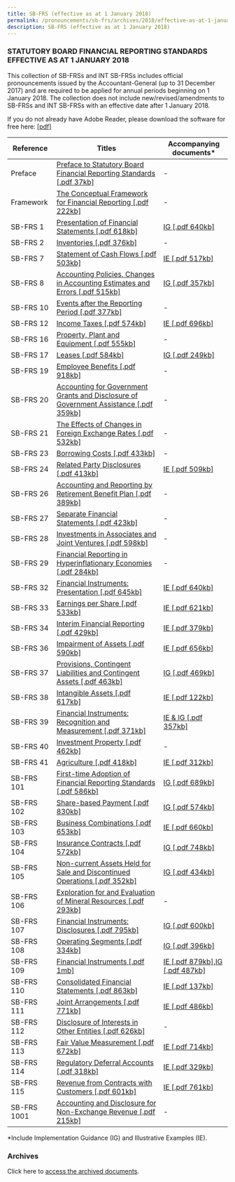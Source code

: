 ```yaml
---
title: SB-FRS (effective as at 1 January 2018)
permalink: /pronouncements/sb-frs/archives/2018/effective-as-at-1-january-2018/
description: SB-FRS (effective as at 1 January 2018)
---
```

### STATUTORY BOARD FINANCIAL REPORTING STANDARDS EFFECTIVE AS AT 1 JANUARY 2018

This collection of SB-FRSs and INT SB-FRSs includes official pronouncements issued by the Accountant-General (up to 31 December 2017) and are required to be applied for annual periods beginning on 1 January 2018. The collection does not include new/revised/amendments to SB-FRSs and INT SB-FRSs with an effective date after 1 January 2018.

If you do not already have Adobe Reader, please download the software for free here: [\[pdf\]](http://www.adobe.com/products/acrobat/readstep2.html)

| Reference | Titles | Accompanying documents\* |
| -------- | -------- | -------- |
| Preface | [Preface to Statutory Board Financial Reporting Standards [.pdf 37kb]](/files/Docs/Default%20Source/Sb%20Frs/Effective%20As%20At%201%20January%202018/sb-frs_preface.pdf) | - |
| Framework | [The Conceptual Framework for Financial Reporting [.pdf 222kb]](/files/Docs/Default%20Source/Sb%20Frs/Effective%20As%20At%201%20January%202018/sb-frs_framework.pdf) | - |
| SB-FRS 1 | [Presentation of Financial Statements [.pdf 618kb]](/files/Docs/Default%20Source/Sb%20Frs/Effective%20As%20At%201%20January%202018/sb-frs_1_(2018).pdf) | [IG [.pdf 640kb]](/files/Docs/Default%20Source/Sb%20Frs/Effective%20As%20At%201%20January%202018/sb-frs_1_ig_(2018).pdf) |
| SB-FRS 2 | [Inventories [.pdf 376kb]](/files/Docs/Default%20Source/Sb%20Frs/Effective%20As%20At%201%20January%202018/sb-frs_2_(2018).pdf) | - |
| SB-FRS 7 | [Statement of Cash Flows [.pdf 503kb]](/files/Docs/Default%20Source/Sb%20Frs/Effective%20As%20At%201%20January%202018/sb-frs_7_(2018).pdf) | [IE [.pdf 517kb]](/files/Docs/Default%20Source/Sb%20Frs/Effective%20As%20At%201%20January%202018/sb-frs_7_ie_(2018).pdf) |
| SB-FRS 8 | [Accounting Policies, Changes in Accounting Estimates and Errors [.pdf 515kb]](/files/Docs/Default%20Source/Sb%20Frs/Effective%20As%20At%201%20January%202018/sb-frs_8_(2018).pdf) | [IG [.pdf 357kb]](/files/Docs/Default%20Source/Sb%20Frs/Effective%20As%20At%201%20January%202018/sb-frs_8_ig_(2018).pdf) |
| SB-FRS 10 | [Events after the Reporting Period [.pdf 377kb]](/files/Docs/Default%20Source/Sb%20Frs/Effective%20As%20At%201%20January%202018/sb-frs_10_(2018).pdf) | - |
| SB-FRS 12 | [Income Taxes [.pdf 574kb]](/files/Docs/Default%20Source/Sb%20Frs/Effective%20As%20At%201%20January%202018/sb-frs_12_(2018).pdf) | [IE [.pdf 696kb]](/files/Docs/Default%20Source/Sb%20Frs/Effective%20As%20At%201%20January%202018/sb-frs_12_ie_(2018).pdf) |
| SB-FRS 16 | [Property, Plant and Equipment [.pdf 555kb]](/files/Docs/Default%20Source/Sb%20Frs/Effective%20As%20At%201%20January%202018/sb-frs_16_(2018).pdf) | - |
| SB-FRS 17 | [Leases [.pdf 584kb]](/files/Docs/Default%20Source/Sb%20Frs/Effective%20As%20At%201%20January%202018/sb-frs_17_(2018).pdf) | [IG [.pdf 249kb]](/files/Docs/Default%20Source/Sb%20Frs/Effective%20As%20At%201%20January%202018/sb-frs_17_ig_(2018).pdf) |
| SB-FRS 19 | [Employee Benefits [.pdf 918kb]](/files/Docs/Default%20Source/Sb%20Frs/Effective%20As%20At%201%20January%202018/sb-frs_19_(2018).pdf) | - |
| SB-FRS 20 | [Accounting for Government Grants and Disclosure of Government Assistance [.pdf 359kb]](/files/Docs/Default%20Source/Sb%20Frs/Effective%20As%20At%201%20January%202018/sb-frs_20_(2018).pdf) | - |
| SB-FRS 21 | [The Effects of Changes in Foreign Exchange Rates [.pdf 532kb]](/files/Docs/Default%20Source/Sb%20Frs/Effective%20As%20At%201%20January%202018/sb-frs_21_(2018).pdf) | - |
| SB-FRS 23 | [Borrowing Costs [.pdf 433kb]](/files/Docs/Default%20Source/Sb%20Frs/Effective%20As%20At%201%20January%202018/sb-frs_23_(2018).pdf) | - |
| SB-FRS 24 | [Related Party Disclosures [.pdf 413kb]](/files/Docs/Default%20Source/Sb%20Frs/Effective%20As%20At%201%20January%202018/sb-frs_24_(2018).pdf) | [IE [.pdf 509kb]](/files/Docs/Default%20Source/Sb%20Frs/Effective%20As%20At%201%20January%202018/sb-frs_24_ie_(2018).pdf) |
| SB-FRS 26 | [Accounting and Reporting by Retirement Benefit Plan [.pdf 389kb]](/files/Docs/Default%20Source/Sb%20Frs/Effective%20As%20At%201%20January%202018/sb-frs_26_(2018).pdf) | - |
| SB-FRS 27 | [Separate Financial Statements [.pdf 423kb]](/files/Docs/Default%20Source/Sb%20Frs/Effective%20As%20At%201%20January%202018/sb-frs_27_(2018).pdf) | - |
| SB-FRS 28 | [Investments in Associates and Joint Ventures [.pdf 598kb]](/files/Docs/Default%20Source/Sb%20Frs/Effective%20As%20At%201%20January%202018/sb-frs_28_(2018).pdf) | - |
| SB-FRS 29 | [Financial Reporting in Hyperinflationary Economies [.pdf 284kb]](/files/Docs/Default%20Source/Sb%20Frs/Effective%20As%20At%201%20January%202018/sb-frs_29_(2018).pdf) | - |
| SB-FRS 32 | [Financial Instruments: Presentation [.pdf 645kb]](/files/Docs/Default%20Source/Sb%20Frs/Effective%20As%20At%201%20January%202018/sb-frs_32_(2018).pdf) | [IE [.pdf 640kb]](/files/Docs/Default%20Source/Sb%20Frs/Effective%20As%20At%201%20January%202018/sb-frs_32_ie_(2018).pdf) |
| SB-FRS 33 | [Earnings per Share [.pdf 533kb]](/files/Docs/Default%20Source/Sb%20Frs/Effective%20As%20At%201%20January%202018/sb-frs_33_(2018).pdf) | [IE [.pdf 621kb]](/files/Docs/Default%20Source/Sb%20Frs/Effective%20As%20At%201%20January%202018/sb-frs_33_ie_(2018).pdf) |
| SB-FRS 34 | [Interim Financial Reporting [.pdf 429kb]](/files/Docs/Default%20Source/Sb%20Frs/Effective%20As%20At%201%20January%202018/sb-frs_34_(2018).pdf) | [IE [.pdf 379kb]](/files/Docs/Default%20Source/Sb%20Frs/Effective%20As%20At%201%20January%202018/sb-frs_34_ie_(2018).pdf) |
| SB-FRS 36 | [Impairment of Assets [.pdf 590kb]](/files/Docs/Default%20Source/Sb%20Frs/Effective%20As%20At%201%20January%202018/sb-frs_36_(2018).pdf) | [IE [.pdf 656kb]](/files/Docs/Default%20Source/Sb%20Frs/Effective%20As%20At%201%20January%202018/sb-frs_36_ie_(2018).pdf) |
| SB-FRS 37 | [Provisions, Contingent Liabilities and Contingent Assets [.pdf 463kb]](/files/Docs/Default%20Source/Sb%20Frs/Effective%20As%20At%201%20January%202018/sb-frs_37_(2018).pdf) | [IG [.pdf 469kb]](/files/Docs/Default%20Source/Sb%20Frs/Effective%20As%20At%201%20January%202018/sb-frs_37_ig_(2018).pdf) |
| SB-FRS 38 | [Intangible Assets [.pdf 617kb]](/files/Docs/Default%20Source/Sb%20Frs/Effective%20As%20At%201%20January%202018/sb-frs_38_(2018).pdf) | [IE [.pdf 122kb]](/files/Docs/Default%20Source/Sb%20Frs/Effective%20As%20At%201%20January%202018/sb-frs_38_ie_(2018).pdf) |
| SB-FRS 39 | [Financial Instruments: Recognition and Measurement [.pdf 371kb]](/files/Docs/Default%20Source/Sb%20Frs/Effective%20As%20At%201%20January%202018/sb-frs_39_(2018).pdf) | [IE & IG [.pdf 357kb]](/files/Docs/Default%20Source/Sb%20Frs/Effective%20As%20At%201%20January%202018/sb-frs_39_ie_ig_(2018).pdf) |
| SB-FRS 40 | [Investment Property [.pdf 462kb]](/files/Docs/Default%20Source/Sb%20Frs/Effective%20As%20At%201%20January%202018/sb-frs_40_(2018).pdf) | - |
| SB-FRS 41 | [Agriculture [.pdf 418kb]](/files/Docs/Default%20Source/Sb%20Frs/Effective%20As%20At%201%20January%202018/sb-frs_41_(2018).pdf) | [IE [.pdf 312kb]](/files/Docs/Default%20Source/Sb%20Frs/Effective%20As%20At%201%20January%202018/sb-frs_41_ie_(2018).pdf) |
| SB-FRS 101 | [First-time Adoption of Financial Reporting Standards [.pdf 586kb]](/files/Docs/Default%20Source/Sb%20Frs/Effective%20As%20At%201%20January%202018/sb-frs_101_(2018).pdf) | [IG [.pdf 689kb]](/files/Docs/Default%20Source/Sb%20Frs/Effective%20As%20At%201%20January%202018/sb-frs_101_ig_(2018).pdf) |
| SB-FRS 102 | [Share-based Payment [.pdf 830kb]](/files/Docs/Default%20Source/Sb%20Frs/Effective%20As%20At%201%20January%202018/sb-frs_102_(2018).pdf) | [IG [.pdf 574kb]](/files/Docs/Default%20Source/Sb%20Frs/Effective%20As%20At%201%20January%202018/sb-frs_102_ig_(2018).pdf) |
| SB-FRS 103 | [Business Combinations [.pdf 653kb]](/files/Docs/Default%20Source/Sb%20Frs/Effective%20As%20At%201%20January%202018/sb-frs_103_(2018).pdf) | [IE [.pdf 660kb]](/files/Docs/Default%20Source/Sb%20Frs/Effective%20As%20At%201%20January%202018/sb-frs_103_ie_(2018).pdf) |
| SB-FRS 104 | [Insurance Contracts [.pdf 572kb]](/files/Docs/Default%20Source/Sb%20Frs/Effective%20As%20At%201%20January%202018/sb-frs_104_(2018).pdf) | [IG [.pdf 748kb]](/files/Docs/Default%20Source/Sb%20Frs/Effective%20As%20At%201%20January%202018/sb-frs_104_ig_(2018).pdf) |
| SB-FRS 105 | [Non-current Assets Held for Sale and Discontinued Operations [.pdf 352kb]](/files/Docs/Default%20Source/Sb%20Frs/Effective%20As%20At%201%20January%202018/sb-frs_105_(2018).pdf) | [IG [.pdf 434kb]](/files/Docs/Default%20Source/Sb%20Frs/Effective%20As%20At%201%20January%202018/sb-frs_105_ig_(2018).pdf) |
| SB-FRS 106 | [Exploration for and Evaluation of Mineral Resources [.pdf 293kb]](/files/Docs/Default%20Source/Sb%20Frs/Effective%20As%20At%201%20January%202018/sb-frs_106_(2018).pdf) | - |
| SB-FRS 107 | [Financial Instruments: Disclosures [.pdf 795kb]](/files/Docs/Default%20Source/Sb%20Frs/Effective%20As%20At%201%20January%202018/sb-frs_107_(2018).pdf) | [IG [.pdf 600kb]](/files/Docs/Default%20Source/Sb%20Frs/Effective%20As%20At%201%20January%202018/sb-frs_107_ig_(2018).pdf) |
| SB-FRS 108 | [Operating Segments [.pdf 334kb]](/files/Docs/Default%20Source/Sb%20Frs/Effective%20As%20At%201%20January%202018/sb-frs_108_(2018).pdf) | [IG [.pdf 396kb]](/files/Docs/Default%20Source/Sb%20Frs/Effective%20As%20At%201%20January%202018/sb-frs_108_ig_(2018).pdf) |
| SB-FRS 109 | [Financial Instruments [.pdf 1mb]](/files/Docs/Default%20Source/Sb%20Frs/Effective%20As%20At%201%20January%202018/sb-frs_109_(2018).pdf) | [IE [.pdf 879kb]](/files/Docs/Default%20Source/Sb%20Frs/Effective%20As%20At%201%20January%202018/sb-frs_109_ie_(2018).pdf),[IG [.pdf 487kb]](/files/Docs/Default%20Source/Sb%20Frs/Effective%20As%20At%201%20January%202018/sb-frs_109_ig_(2018).pdf) |
| SB-FRS 110 | [Consolidated Financial Statements [.pdf 863kb]](/files/Docs/Default%20Source/Sb%20Frs/Effective%20As%20At%201%20January%202018/sb-frs_110_(2018).pdf) | [IE [.pdf 137kb]](/files/Docs/Default%20Source/Sb%20Frs/Effective%20As%20At%201%20January%202018/sb-frs_110_ie_(2018).pdf) |
| SB-FRS 111 | [Joint Arrangements [.pdf 771kb]](/files/Docs/Default%20Source/Sb%20Frs/Effective%20As%20At%201%20January%202018/sb-frs_111_(2018).pdf) | [IE [.pdf 486kb]](/files/Docs/Default%20Source/Sb%20Frs/Effective%20As%20At%201%20January%202018/sb-frs_111_ie_(2018).pdf) |
| SB-FRS 112 | [Disclosure of Interests in Other Entities [.pdf 626kb]](/files/Docs/Default%20Source/Sb%20Frs/Effective%20As%20At%201%20January%202018/sb-frs_112_(2018).pdf) | - |
| SB-FRS 113 | [Fair Value Measurement [.pdf 672kb]](/files/Docs/Default%20Source/Sb%20Frs/Effective%20As%20At%201%20January%202018/sb-frs_113_(2018).pdf) | [IE [.pdf 714kb]](/files/Docs/Default%20Source/Sb%20Frs/Effective%20As%20At%201%20January%202018/sb-frs_113_ie_(2018).pdf) |
| SB-FRS 114 | [Regulatory Deferral Accounts [.pdf 318kb]](/files/Docs/Default%20Source/Sb%20Frs/Effective%20As%20At%201%20January%202018/sb-frs_114_(2018).pdf) | [IE [.pdf 329kb]](/files/Docs/Default%20Source/Sb%20Frs/Effective%20As%20At%201%20January%202018/sb-frs_114_ie_(2018).pdf) |
| SB-FRS 115 | [Revenue from Contracts with Customers [.pdf 601kb]](/files/Docs/Default%20Source/Sb%20Frs/Effective%20As%20At%201%20January%202018/sb-frs_115_(2018).pdf) | [IE [.pdf 761kb]](/files/Docs/Default%20Source/Sb%20Frs/Effective%20As%20At%201%20January%202018/sb-frs_115_ie_(2018).pdf) |
| SB-FRS 1001 | [Accounting and Disclosure for Non-Exchange Revenue [.pdf 215kb]](/files/Docs/Default%20Source/Sb%20Frs/Effective%20As%20At%201%20January%202018/sb-frs1001_non-exchange_revenue_(2018).pdf) | - |

\*Include Implementation Guidance (IG) and Illustrative Examples (IE).

### Archives 

Click here to [access the archived documents](/pronouncements/sb-frs/archives/).